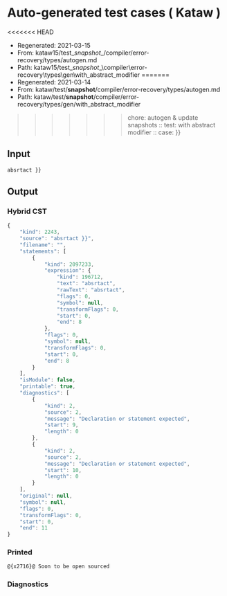 # Auto-generated test cases ( Kataw )
<<<<<<< HEAD
- Regenerated: 2021-03-15
- From: kataw15/test\__snapshot__/compiler/error-recovery/types/autogen.md
- Path: kataw15/test\__snapshot__\compiler\error-recovery\types\gen\with_abstract_modifier
=======
- Regenerated: 2021-03-14
- From: kataw/test/__snapshot__/compiler/error-recovery/types/autogen.md
- Path: kataw/test/__snapshot__/compiler/error-recovery/types/gen/with_abstract_modifier
>>>>>>> chore: autogen & update snapshots
> :: test: with abstract modifier
> :: case: }}
## Input

`````js
absrtact }}
`````

## Output

### Hybrid CST

```javascript
{
    "kind": 2243,
    "source": "absrtact }}",
    "filename": "",
    "statements": [
        {
            "kind": 2097233,
            "expression": {
                "kind": 196712,
                "text": "absrtact",
                "rawText": "absrtact",
                "flags": 0,
                "symbol": null,
                "transformFlags": 0,
                "start": 0,
                "end": 8
            },
            "flags": 0,
            "symbol": null,
            "transformFlags": 0,
            "start": 0,
            "end": 8
        }
    ],
    "isModule": false,
    "printable": true,
    "diagnostics": [
        {
            "kind": 2,
            "source": 2,
            "message": "Declaration or statement expected",
            "start": 9,
            "length": 0
        },
        {
            "kind": 2,
            "source": 2,
            "message": "Declaration or statement expected",
            "start": 10,
            "length": 0
        }
    ],
    "original": null,
    "symbol": null,
    "flags": 0,
    "transformFlags": 0,
    "start": 0,
    "end": 11
}
```

### Printed

```javascript
@{x2716}@ Soon to be open sourced
```

### Diagnostics

```javascript

```


